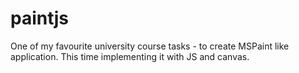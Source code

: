 # paintjs
One of my favourite university course tasks - to create MSPaint like application. This time implementing it with JS and canvas.
